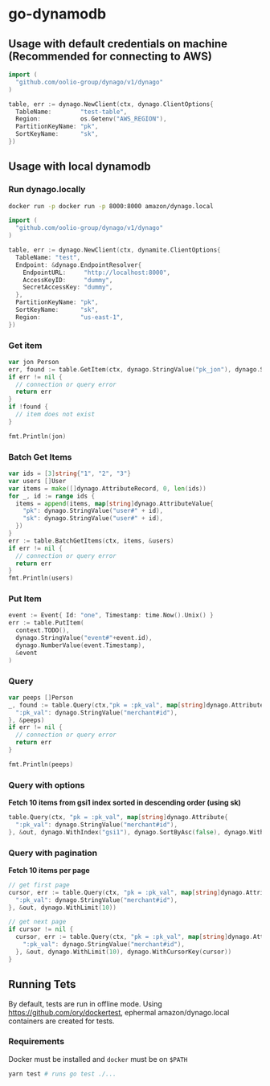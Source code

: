 # go-dynamodb

## Usage with default credentials on machine (Recommended for connecting to AWS)

```go
import (
  "github.com/oolio-group/dynago/v1/dynago"
)

table, err := dynago.NewClient(ctx, dynago.ClientOptions{
  TableName:        "test-table",
  Region:           os.Getenv("AWS_REGION"),
  PartitionKeyName: "pk",
  SortKeyName:      "sk",
})
```

## Usage with local dynamodb

### Run dynago.locally

```sh
docker run -p docker run -p 8000:8000 amazon/dynago.local
```

```go
import (
  "github.com/oolio-group/dynago/v1/dynago"
)

table, err := dynago.NewClient(ctx, dynamite.ClientOptions{
  TableName: "test",
  Endpoint: &dynago.EndpointResolver{
    EndpointURL:     "http://localhost:8000",
    AccessKeyID:     "dummy",
    SecretAccessKey: "dummy",
  },
  PartitionKeyName: "pk",
  SortKeyName:      "sk",
  Region:           "us-east-1",
})
```

### Get item

```go
var jon Person
err, found := table.GetItem(ctx, dynago.StringValue("pk_jon"), dynago.StringValue("sk_jon"), &jon)
if err != nil {
  // connection or query error
  return err
}
if !found {
  // item does not exist
}

fmt.Println(jon)
```

### Batch Get Items

```go
var ids = [3]string{"1", "2", "3"}
var users []User
var items = make([]dynago.AttributeRecord, 0, len(ids))
for _, id := range ids {
  items = append(items, map[string]dynago.AttributeValue{
    "pk": dynago.StringValue("user#" + id),
    "sk": dynago.StringValue("user#" + id),
  })
}
err := table.BatchGetItems(ctx, items, &users)
if err != nil {
  // connection or query error
  return err
}
fmt.Println(users)
```

### Put Item

```go
event := Event{ Id: "one", Timestamp: time.Now().Unix() }
err := table.PutItem(
  context.TODO(),
  dynago.StringValue("event#"+event.id),
  dynago.NumberValue(event.Timestamp),
  &event
)
```

### Query

```go
var peeps []Person
_, found := table.Query(ctx,"pk = :pk_val", map[string]dynago.Attribute{
  ":pk_val": dynago.StringValue("merchant#id"),
}, &peeps)
if err != nil {
  // connection or query error
  return err
}

fmt.Println(peeps)
```

### Query with options

**Fetch 10 items from gsi1 index sorted in descending order (using sk)**

```go
table.Query(ctx, "pk = :pk_val", map[string]dynago.Attribute{
  ":pk_val": dynago.StringValue("merchant#id"),
}, &out, dynago.WithIndex("gsi1"), dynago.SortByAsc(false), dynago.WithLimit(10))
```

### Query with pagination

**Fetch 10 items per page**

```go
// get first page
cursor, err := table.Query(ctx, "pk = :pk_val", map[string]dynago.Attribute{
  ":pk_val": dynago.StringValue("merchant#id"),
}, &out, dynago.WithLimit(10))

// get next page
if cursor != nil {
  cursor, err := table.Query(ctx, "pk = :pk_val", map[string]dynago.Attribute{
    ":pk_val": dynago.StringValue("merchant#id"),
  }, &out, dynago.WithLimit(10), dynago.WithCursorKey(cursor))
}
```

## Running Tets

By default, tests are run in offline mode. Using https://github.com/ory/dockertest, ephermal amazon/dynago.local containers are created for tests.

### Requirements

Docker must be installed and `docker` must be on `$PATH`

```sh
yarn test # runs go test ./...
```
